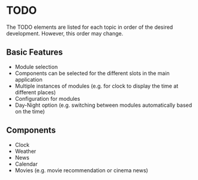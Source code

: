 # TODO
The TODO elements are listed for each topic in order of the desired development. However, this order may change.

## Basic Features
- Module selection
 - Components can be selected for the different slots in the main application
 - Multiple instances of modules (e.g. for clock to display the time at different places)
 - Configuration for modules
- Day-Night option (e.g. switching between modules automatically based on the time)

## Components
- Clock
- Weather
- News
- Calendar
- Movies (e.g. movie recommendation or cinema news)

